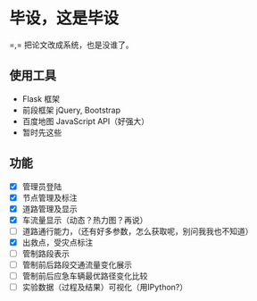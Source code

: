 # 毕设，这是毕设
=,= 把论文改成系统，也是没谁了。

## 使用工具

* Flask 框架
* 前段框架 jQuery, Bootstrap
* 百度地图 JavaScript API（好强大）
* 暂时先这些

## 功能

* [X] 管理员登陆
* [X] 节点管理及标注
* [X] 道路管理及显示
* [X] 车流量显示（动态？热力图？再说） 
* [ ] 道路通行能力，（还有好多参数，怎么获取呢，别问我我也不知道） 
* [X] 出救点，受灾点标注
* [ ] 管制路段表示
* [ ] 管制前后路段交通流量变化展示
* [ ] 管制前后应急车辆最优路径变化比较
* [ ] 实验数据（过程及结果）可视化（用IPython?）